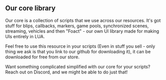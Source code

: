 ## Our core library
Our core is a collection of scripts that we use across our resources.
It's got stuff for blips, callbacks, markers, game pools, synchronized scenes, streaming, vehicles and then "Foact" - our own UI library made for making UIs entirely in LUA.

Feel free to use this resource in your scripts (Even in stuff you sell - only thing we ask is that you link to our github for downloading it), it can be downloaded for free from our store.

Want something complicated simplified with our core for your scripts? Reach out on Discord, and we might be able to do just that!